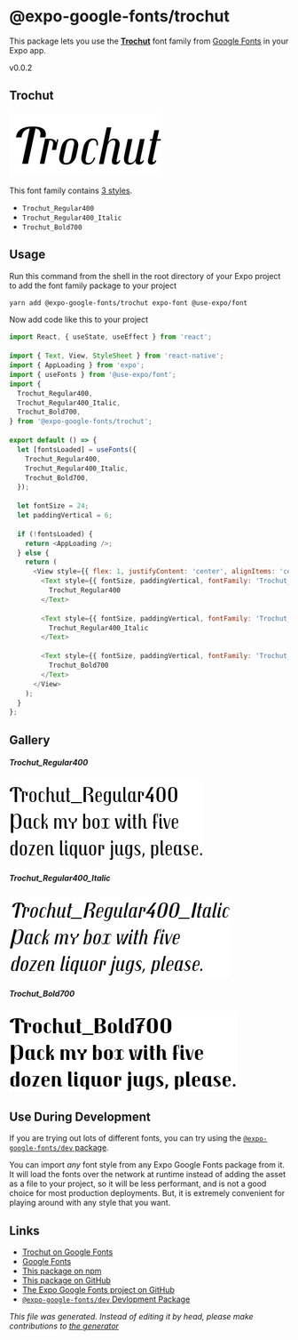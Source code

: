 # @expo-google-fonts/trochut

This package lets you use the [**Trochut**](https://fonts.google.com/specimen/Trochut) font family from [Google Fonts](https://fonts.google.com/) in your Expo app.

v0.0.2

## Trochut

![Trochut](./font-family.png)

This font family contains [3 styles](#gallery).

- `Trochut_Regular400`
- `Trochut_Regular400_Italic`
- `Trochut_Bold700`

## Usage

Run this command from the shell in the root directory of your Expo project to add the font family package to your project
```sh
yarn add @expo-google-fonts/trochut expo-font @use-expo/font
```

Now add code like this to your project
```js
import React, { useState, useEffect } from 'react';

import { Text, View, StyleSheet } from 'react-native';
import { AppLoading } from 'expo';
import { useFonts } from '@use-expo/font';
import {
  Trochut_Regular400,
  Trochut_Regular400_Italic,
  Trochut_Bold700,
} from '@expo-google-fonts/trochut';

export default () => {
  let [fontsLoaded] = useFonts({
    Trochut_Regular400,
    Trochut_Regular400_Italic,
    Trochut_Bold700,
  });

  let fontSize = 24;
  let paddingVertical = 6;

  if (!fontsLoaded) {
    return <AppLoading />;
  } else {
    return (
      <View style={{ flex: 1, justifyContent: 'center', alignItems: 'center' }}>
        <Text style={{ fontSize, paddingVertical, fontFamily: 'Trochut_Regular400' }}>
          Trochut_Regular400
        </Text>

        <Text style={{ fontSize, paddingVertical, fontFamily: 'Trochut_Regular400_Italic' }}>
          Trochut_Regular400_Italic
        </Text>

        <Text style={{ fontSize, paddingVertical, fontFamily: 'Trochut_Bold700' }}>
          Trochut_Bold700
        </Text>
      </View>
    );
  }
};

```

## Gallery

##### Trochut_Regular400
![Trochut_Regular400](./fb7ad314480eec04c8ff53ad7a24690495145d924a92be149c75ccd5fe144215.ttf.png)

##### Trochut_Regular400_Italic
![Trochut_Regular400_Italic](./05e2d11e0d53984525926d1c86d71eab21194ae2664a3696175f68fb9e8969de.ttf.png)

##### Trochut_Bold700
![Trochut_Bold700](./82633b54306a8a1649b8590f40a509a2808ff33ef157f6cc3f98d52130752914.ttf.png)


## Use During Development

If you are trying out lots of different fonts, you can try using the [`@expo-google-fonts/dev` package](https://www.npmjs.com/package/@expo-google-fonts/dev).

You can import *any* font style from any Expo Google Fonts package from it. It will load the fonts
over the network at runtime instead of adding the asset as a file to your project, so it will be 
less performant, and is not a good choice for most production deployments. But, it is extremely convenient
for playing around with any style that you want.

## Links

- [Trochut on Google Fonts](https://fonts.google.com/specimen/Trochut)
- [Google Fonts](https://fonts.google.com/)
- [This package on npm](https://www.npmjs.com/package/@expo-google-fonts/trochut)
- [This package on GitHub](https://github.com/expo/google-fonts/tree/master/font-packages/trochut)
- [The Expo Google Fonts project on GitHub](https://github.com/expo/google-fonts)
- [`@expo-google-fonts/dev` Devlopment Package](https://github.com/expo/google-fonts/tree/master/font-packages/dev)


*This file was generated. Instead of editing it by head, please make contributions to [the generator](https://github.com/expo/google-fonts/tree/master/packages/generator)*
